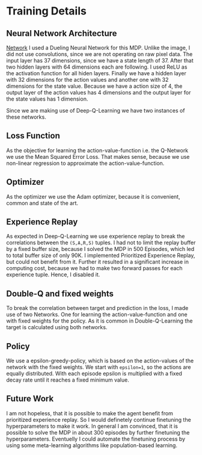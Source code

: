 # Training Details
## Neural Network Architecture
[Network](https://www.researchgate.net/profile/Liviu_Marina/publication/324080504/figure/fig2/AS:609451711164416@1522316019556/Deep-dueling-network-architecture-with-dual-streams-to-estimate-value-and-advantage.png)
I used a Dueling Neural Network for this MDP. Unlike the image, I did not use convolutions, since we are not operating on raw pixel data. 
The input layer has 37 dimensions, since we have a state length of 37. After that two hidden layers with 64 dimensions each are following. 
I used ReLU as the activation function for all hiden layers. Finally we have a hidden layer with 32 dimensions for the action values and another one with 32 dimensions for the state value. 
Because we have a action size of 4, the output layer of the action values has 4 dimensions and the output layer for the state values has 1 dimension. 

Since we are making use of Deep-Q-Learning we have two instances of these networks. 

## Loss Function 
As the objective for learning the action-value-function i.e. the Q-Network we use the Mean Squared Error Loss. 
That makes sense, because we use non-linear regression to approximate the action-value-function. 

## Optimizer 
As the optimizer we use the Adam optimizer, because it is convenient, common and state of the art. 

## Experience Replay 
As expected in Deep-Q-Learning we use experience replay to break the correlations between the `(S,A,R,S)` tuples.
I had not to limit the replay buffer by a fixed buffer size, because I solved the MDP in 500 Episodes, which led to total buffer size of only 90K. 
I implemented Prioritized Experience Replay, but could not benefit from it. Further it resulted in a significant increase in computing cost, because we had to make two forward passes for each experience tuple. 
Hence, I disabled it. 

## Double-Q and fixed weights
To break the correlation between target and prediction in the loss, I made use of two Networks. 
One for learning the action-value-function and one with fixed weights for the policy. 
As it is common in Double-Q-Learning the target is calculated using both networks.

## Policy 
We use a epsilon-greedy-policy, which is based on the action-values of the network with the fixed weights. 
We start with `epsilon=1`, so the actions are equally distributed. With each episode epsilon is multiplied with a fixed decay rate until it reaches a fixed minimum value.

## Future Work 
I am not hopeless, that it is possible to make the agent benefit from prioritized experience replay. So I would definetely continue finetuning the hyperparameters to make it work. 
In general I am convinced, that it is possible to solve the MDP in about 300 episodes by further finetuning the hyperparameters. 
Eventuelly I could automate the finetuning process by using some meta-learning algorithms like population-based learning. 
